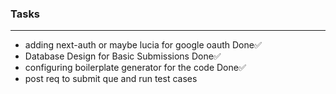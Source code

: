 ### Tasks
---

- adding next-auth or maybe lucia for google oauth   Done✅
- Database Design for Basic Submissions Done✅
- configuring boilerplate generator for the code Done✅
- post req to submit que and run test cases
